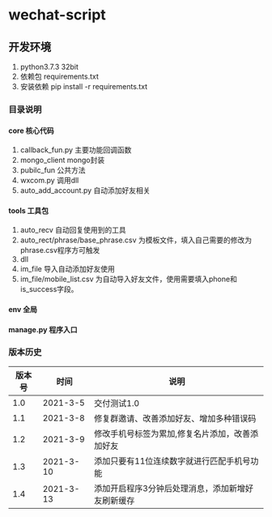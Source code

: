 # wechat-script
## 开发环境
1. python3.7.3 32bit
2. 依赖包 requirements.txt
3. 安装依赖 pip install -r requirements.txt

### 目录说明
#### core 核心代码
1. callback_fun.py 主要功能回调函数
2. mongo_client mongo封装
3. pubilc_fun 公共方法
4. wxcom.py 调用dll
5. auto_add_account.py 自动添加好友相关
#### tools 工具包
1. auto_recv 自动回复使用到的工具
2. auto_rect/phrase/base_phrase.csv 为模板文件，填入自己需要的修改为phrase.csv程序方可触发
2. dll
3. im_file 导入自动添加好友使用
4. im_file/mobile_list.csv 为自动导入好友文件，使用需要填入phone和is_success字段。
#### env 全局
#### manage.py 程序入口

### 版本历史
| 版本号 | 时间 | 说明 |
|----|----|----|
|1.0|2021-3-5|交付测试1.0|
|1.1|2021-3-8|修复群邀请、改善添加好友、增加多种错误码|
|1.2|2021-3-9|修改手机号标签为累加,修复名片添加，改善添加好友|
|1.3|2021-3-10|添加只要有11位连续数字就进行匹配手机号功能|
|1.4|2021-3-13|添加开启程序3分钟后处理消息，添加新增好友刷新缓存|